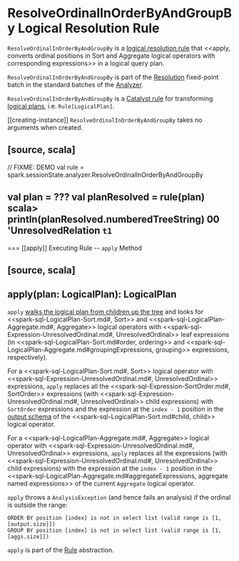 # ResolveOrdinalInOrderByAndGroupBy Logical Resolution Rule

`ResolveOrdinalInOrderByAndGroupBy` is a [logical resolution rule](../Analyzer.md#batches) that <<apply, converts ordinal positions in Sort and Aggregate logical operators with corresponding expressions>>  in a logical query plan.

`ResolveOrdinalInOrderByAndGroupBy` is part of the [Resolution](../Analyzer.md#Resolution) fixed-point batch in the standard batches of the [Analyzer](../Analyzer.md).

`ResolveOrdinalInOrderByAndGroupBy` is a [Catalyst rule](../catalyst/Rule.md) for transforming [logical plans](../logical-operators/LogicalPlan.md), i.e. `Rule[LogicalPlan]`.

[[creating-instance]]
`ResolveOrdinalInOrderByAndGroupBy` takes no arguments when created.

[source, scala]
----
// FIXME: DEMO
val rule = spark.sessionState.analyzer.ResolveOrdinalInOrderByAndGroupBy

val plan = ???
val planResolved = rule(plan)
scala> println(planResolved.numberedTreeString)
00 'UnresolvedRelation `t1`
----

=== [[apply]] Executing Rule -- `apply` Method

[source, scala]
----
apply(plan: LogicalPlan): LogicalPlan
----

`apply` [walks the logical plan from children up the tree](../catalyst/TreeNode.md#transformUp) and looks for <<spark-sql-LogicalPlan-Sort.md#, Sort>> and <<spark-sql-LogicalPlan-Aggregate.md#, Aggregate>> logical operators with <<spark-sql-Expression-UnresolvedOrdinal.md#, UnresolvedOrdinal>> leaf expressions (in <<spark-sql-LogicalPlan-Sort.md#order, ordering>> and <<spark-sql-LogicalPlan-Aggregate.md#groupingExpressions, grouping>> expressions, respectively).

For a <<spark-sql-LogicalPlan-Sort.md#, Sort>> logical operator with <<spark-sql-Expression-UnresolvedOrdinal.md#, UnresolvedOrdinal>> expressions, `apply` replaces all the <<spark-sql-Expression-SortOrder.md#, SortOrder>> expressions (with <<spark-sql-Expression-UnresolvedOrdinal.md#, UnresolvedOrdinal>> child expressions) with `SortOrder` expressions and the expression at the `index - 1` position in the [output schema](../catalyst/QueryPlan.md#output) of the <<spark-sql-LogicalPlan-Sort.md#child, child>> logical operator.

For a <<spark-sql-LogicalPlan-Aggregate.md#, Aggregate>> logical operator with <<spark-sql-Expression-UnresolvedOrdinal.md#, UnresolvedOrdinal>> expressions, `apply` replaces all the expressions (with <<spark-sql-Expression-UnresolvedOrdinal.md#, UnresolvedOrdinal>> child expressions) with the expression at the `index - 1` position in the <<spark-sql-LogicalPlan-Aggregate.md#aggregateExpressions, aggregate named expressions>> of the current `Aggregate` logical operator.

`apply` throws a `AnalysisException` (and hence fails an analysis) if the ordinal is outside the range:

```
ORDER BY position [index] is not in select list (valid range is [1, [output.size]])
GROUP BY position [index] is not in select list (valid range is [1, [aggs.size]])
```

`apply` is part of the [Rule](../catalyst/Rule.md#apply) abstraction.
